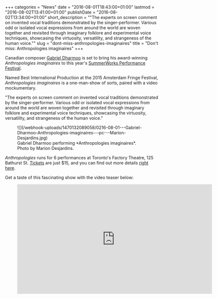 +++
categories = "News"
date = "2016-08-01T18:43:00+01:00"
lastmod = "2016-08-02T13:41:00+01:00"
publishDate = "2016-08-02T13:34:00+01:00"
short_description = "\"The experts on screen comment on invented vocal traditions demonstrated by the singer-performer. Various odd or isolated vocal expressions from around the world are woven together and revisited through imaginary folklore and experimental voice techniques, showcasing the virtuosity, versatility, and strangeness of the human voice.\""
slug = "dont-miss-anthropologies-imaginaires"
title = "Don&#039;t miss: Anthropologies imaginaires"
+++

Canadian composer [Gabriel Dharmoo](/scene/people/gabriel-dharmoo/) is set to bring his award-winning *Anthropologies imaginaires* to this year's [SummerWorks Performance Festival](https://apps.vendini.com/ticket-software.html?t=tix&e=77a4481bec72d470d30eb8ceeac384a8&vqitq=b9f9ea4f-51d4-42ac-8475-a9a1b32abe7a&vqitp=16c9dcf9-9299-4881-b9f4-4c9d75996cfa&vqitts=1468851556&vqitc=vendini&vqite=itl&vqitrt=Safetynet&vqith=85977537fcd4e0d593d13a7c732ea577).

Named Best International Production at the 2015 Amsterdam Fringe Festival, *Anthropologies imaginaires* is a one-man-show of sorts, paired with a video mockumentary.

"The experts on screen comment on invented vocal traditions demonstrated by the singer-performer. Various odd or isolated vocal expressions from around the world are woven together and revisited through imaginary folklore and experimental voice techniques, showcasing the virtuosity, versatility, and strangeness of the human voice."

<figure data-type="image">
![](/webhook-uploads/1470132089058/0216-08-01---Gabriel-Dharmoo-Anthropologies-imaginaires---pc---Marion-Desjardins.jpg)<figcaption>Gabriel Dharmoo performing *Anthropologies imaginaires*. Photo by Marion Desjardins.</figcaption>
</figure>

*Anthropologies* runs for 6 performances at Toronto's Factory Theatre, 125 Bathurst St. [Tickets](https://apps.vendini.com/ticket-software.html?t=tix&e=77a4481bec72d470d30eb8ceeac384a8&vqitq=b9f9ea4f-51d4-42ac-8475-a9a1b32abe7a&vqitp=16c9dcf9-9299-4881-b9f4-4c9d75996cfa&vqitts=1468851556&vqitc=vendini&vqite=itl&vqitrt=Safetynet&vqith=85977537fcd4e0d593d13a7c732ea577) are just $15, and you can find out more details [right here](https://www.facebook.com/events/1737804323172141/).

Get a taste of this fascinating show with the video teaser below:

<figure data-type="video">
<iframe src="https://player.vimeo.com/video/105009513" width="640" height="360" frameborder="0" webkitallowfullscreen mozallowfullscreen allowfullscreen></iframe>
<p><a href="https://vimeo.com/105009513">
</figure>
